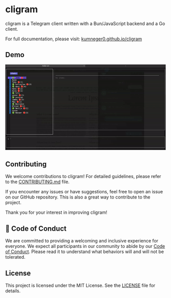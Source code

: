 # cligram

cligram is a Telegram client written with a Bun/JavaScript backend and a Go client.

For full documentation, please visit: [kumneger0.github.io/cligram](https://kumneger0.github.io/cligram)

## Demo

![cligram demo](docs/demo.gif)

## Contributing

We welcome contributions to cligram! For detailed guidelines, please refer to the [CONTRIBUTING.md](CONTRIBUTING.md) file.

If you encounter any issues or have suggestions, feel free to open an issue on our GitHub repository. This is also a great way to contribute to the project.

Thank you for your interest in improving cligram!

## 🤝 Code of Conduct

We are committed to providing a welcoming and inclusive experience for everyone. We expect all participants in our community to abide by our [Code of Conduct](CODE_OF_CONDUCT.md). Please read it to understand what behaviors will and will not be tolerated.

## License

This project is licensed under the MIT License. See the [LICENSE](LICENSE) file for details.

